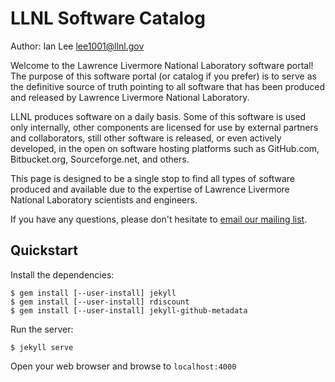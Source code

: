 # LLNL Software Catalog

Author: Ian Lee <lee1001@llnl.gov>

Welcome to the Lawrence Livermore National Laboratory software portal! The
purpose of this software portal (or catalog if you prefer) is to serve as the
definitive source of truth pointing to all software that has been produced and
released by Lawrence Livermore National Laboratory.

LLNL produces software on a daily basis. Some of this software is used only
internally, other components are licensed for use by external partners and
collaborators, still other software is released, or even actively developed, in
the open on software hosting platforms such as GitHub.com, Bitbucket.org,
Sourceforge.net, and others.

This page is designed to be a single stop to find all types of software
produced and available due to the expertise of Lawrence Livermore National
Laboratory scientists and engineers.

If you have any questions, please don't hesitate to
[email our mailing list](mailto:open-source@llnl.gov).

## Quickstart

Install the dependencies:

    $ gem install [--user-install] jekyll
    $ gem install [--user-install] rdiscount
    $ gem install [--user-install] jekyll-github-metadata

Run the server:

    $ jekyll serve

Open your web browser and browse to `localhost:4000`
